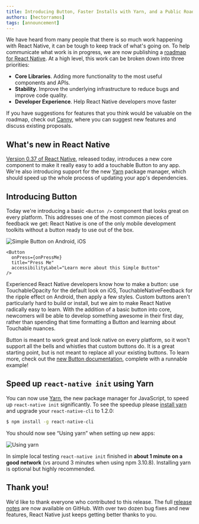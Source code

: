 ```yaml
---
title: Introducing Button, Faster Installs with Yarn, and a Public Roadmap
authors: [hectorramos]
tags: [announcement]
---
```


We have heard from many people that there is so much work happening with React Native, it can be tough to keep track of what's going on. To help communicate what work is in progress, we are now publishing a [roadmap for React Native](https://github.com/facebook/react-native/wiki/Roadmap). At a high level, this work can be broken down into three priorities:

- **Core Libraries**. Adding more functionality to the most useful components and APIs.
- **Stability**. Improve the underlying infrastructure to reduce bugs and improve code quality.
- **Developer Experience**. Help React Native developers move faster

If you have suggestions for features that you think would be valuable on the roadmap, check out [Canny](https://react-native.canny.io/feature-requests), where you can suggest new features and discuss existing proposals.

## What's new in React Native

[Version 0.37 of React Native](https://github.com/facebook/react-native/releases/tag/v0.37.0), released today, introduces a new core component to make it really easy to add a touchable Button to any app. We're also introducing support for the new [Yarn](https://yarnpkg.com/) package manager, which should speed up the whole process of updating your app's dependencies.

## Introducing Button

Today we're introducing a basic `<Button />` component that looks great on every platform. This addresses one of the most common pieces of feedback we get: React Native is one of the only mobile development toolkits without a button ready to use out of the box.

![Simple Button on Android, iOS](/blog/assets/button-android-ios.png)

```
<Button
  onPress={onPressMe}
  title="Press Me"
  accessibilityLabel="Learn more about this Simple Button"
/>
```

Experienced React Native developers know how to make a button: use TouchableOpacity for the default look on iOS, TouchableNativeFeedback for the ripple effect on Android, then apply a few styles. Custom buttons aren't particularly hard to build or install, but we aim to make React Native radically easy to learn. With the addition of a basic button into core, newcomers will be able to develop something awesome in their first day, rather than spending that time formatting a Button and learning about Touchable nuances.

Button is meant to work great and look native on every platform, so it won't support all the bells and whistles that custom buttons do. It is a great starting point, but is not meant to replace all your existing buttons. To learn more, check out the [new Button documentation](/docs/button), complete with a runnable example!

## Speed up `react-native init` using Yarn

You can now use [Yarn](https://yarnpkg.com/), the new package manager for JavaScript, to speed up `react-native init` significantly. To see the speedup please [install yarn](https://yarnpkg.com/en/docs/install) and upgrade your `react-native-cli` to 1.2.0:

```sh
$ npm install -g react-native-cli
```

You should now see “Using yarn” when setting up new apps:

![Using yarn](/blog/assets/yarn-rncli.png)

In simple local testing `react-native init` finished in **about 1 minute on a good network** (vs around 3 minutes when using npm 3.10.8). Installing yarn is optional but highly recommended.

## Thank you!

We'd like to thank everyone who contributed to this release. The full [release notes](https://github.com/facebook/react-native/releases/tag/v0.37.0) are now available on GitHub. With over two dozen bug fixes and new features, React Native just keeps getting better thanks to you.